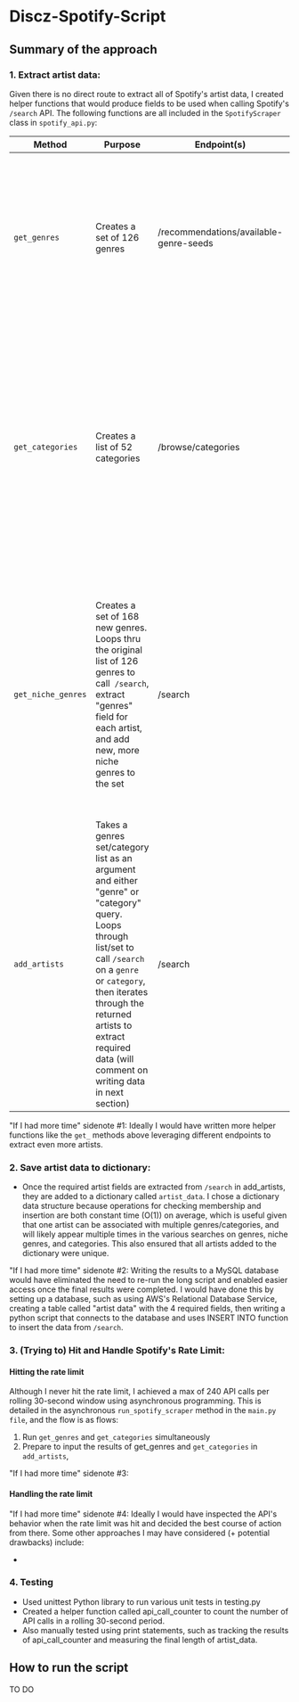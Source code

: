 # Discz-Spotify-Script

## Summary of the approach

### 1. Extract artist data: 

Given there is no direct route to extract all of Spotify's artist data, I created helper functions that would produce fields to be used when calling Spotify's` /search` API. The following functions are all included in the `SpotifyScraper` class in `spotify_api.py`:

| Method | Purpose | Endpoint(s) | Tradeoffs |
| ------ | -------------------------- | ------ | -------------------------- |
| `get_genres` | Creates a set of 126 genres | /recommendations/available-genre-seeds | Provides an entry point to getting initial results from `/search`, but is limited to broader genres that may exclude niche artists | 
`get_categories` | Creates a list of 52 categories | /browse/categories | Searching by category aims to retrieve more niche artists not captured in genre filter, though there is likely some overlap; requires more iterations and API calls to page through categories results|  
`get_niche_genres` | Creates a set of 168 new genres. Loops thru the original list of 126 genres to call` /search`, extract "genres" field for each artist, and add new, more niche genres to the set | /search | Searching on more niche genres allows newer artists to appear in `/search`, though this function takes O(n^3) time in the worst case to loop through artists, genres, and then paged `/search` results |
`add_artists` | Takes a genres set/category list as an argument and either "genre" or "category" query. Loops through list/set to call `/search` on a `genre` or `category`, then iterates through the returned artists to extract required data (will comment on writing data in next section) | /search | Although params for `/search` are slightly different whether searching on "genre" or "category", wanted to ensure `add_artists` accepted both types of inputs to adhere to "DRY" principle |

"If I had more time" sidenote #1: Ideally I would have written more helper functions like the `get_` methods above leveraging different endpoints to extract even more artists. 

### 2. Save artist data to dictionary:

* Once the required artist fields are extracted from `/search` in add_artists, they are added to a dictionary called `artist_data`. I chose a dictionary data structure because operations for checking membership and insertion are both constant time (O(1)) on average, which is useful given that one artist can be associated with multiple genres/categories, and will likely appear multiple times in the various searches on genres, niche genres, and categories. This also ensured that all artists added to the dictionary were unique. 

"If I had more time" sidenote #2: Writing the results to a MySQL database would have eliminated the need to re-run the long script and enabled easier access once the final results were completed. I would have done this by setting up a database, such as using AWS's Relational Database Service, creating a table called "artist data" with the 4 required fields, then writing a python script that connects to the database and uses INSERT INTO function to insert the data from `/search`.

### 3. (Trying to) Hit and Handle Spotify's Rate Limit:

#### Hitting the rate limit
Although I never hit the rate limit, I achieved a max of 240 API calls per rolling 30-second window using asynchronous programming. This is detailed in the asynchronous `run_spotify_scraper` method in the `main.py file`, and the flow is as flows:

1. Run `get_genres` and `get_categories` simultaneously
2. Prepare to input the results of get_genres and `get_categories` in `add_artists`, 

"If I had more time" sidenote #3:

#### Handling the rate limit



 
"If I had more time" sidenote #4: Ideally I would have inspected the API's behavior when the rate limit was hit and decided the best course of action from there. Some other approaches I may have considered (+ potential drawbacks) include: 

*  


### 4. Testing

* Used unittest Python library to run various unit tests in testing.py
* Created a helper function called api_call_counter to count the number of API calls in a rolling 30-second period.  
* Also manually tested using print statements, such as tracking the results of api_call_counter and measuring the final length of artist_data.   

## How to run the script
TO DO

